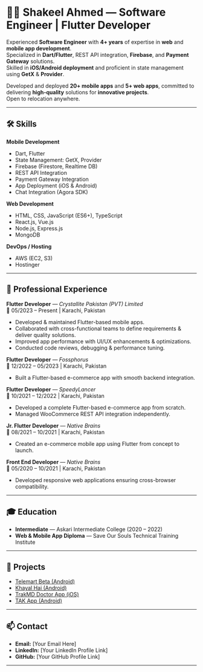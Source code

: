 # 👨‍💻 Shakeel Ahmed — Software Engineer | Flutter Developer

Experienced **Software Engineer** with **4+ years** of expertise in **web** and **mobile app development**.  
Specialized in **Dart/Flutter**, REST API integration, **Firebase**, and **Payment Gateway** solutions.  
Skilled in **iOS/Android deployment** and proficient in state management using **GetX** & **Provider**.  

Developed and deployed **20+ mobile apps** and **5+ web apps**, committed to delivering **high-quality** solutions for **innovative projects**.  
Open to relocation anywhere.

---

## 🛠 Skills

**Mobile Development**  
- Dart, Flutter  
- State Management: GetX, Provider  
- Firebase (Firestore, Realtime DB)  
- REST API Integration  
- Payment Gateway Integration  
- App Deployment (iOS & Android)  
- Chat Integration (Agora SDK)

**Web Development**  
- HTML, CSS, JavaScript (ES6+), TypeScript  
- React.js, Vue.js  
- Node.js, Express.js  
- MongoDB  

**DevOps / Hosting**  
- AWS (EC2, S3)  
- Hostinger  

---

## 💼 Professional Experience

**Flutter Developer** — *Crystallite Pakistan (PVT) Limited*  
📅 05/2023 – Present | Karachi, Pakistan  
- Developed & maintained Flutter-based mobile apps.  
- Collaborated with cross-functional teams to define requirements & deliver quality solutions.  
- Improved app performance with UI/UX enhancements & optimizations.  
- Conducted code reviews, debugging & performance tuning.

**Flutter Developer** — *Fossphorus*  
📅 12/2022 – 05/2023 | Karachi, Pakistan  
- Built a Flutter-based e-commerce app with smooth backend integration.  

**Flutter Developer** — *SpeedyLancer*  
📅 10/2021 – 12/2022 | Karachi, Pakistan  
- Developed a complete Flutter-based e-commerce app from scratch.  
- Managed WooCommerce REST API integration independently.  

**Jr. Flutter Developer** — *Native Brains*  
📅 08/2021 – 10/2021 | Karachi, Pakistan  
- Created an e-commerce mobile app using Flutter from concept to launch.

**Front End Developer** — *Native Brains*  
📅 05/2020 – 10/2021 | Karachi, Pakistan  
- Developed responsive web applications ensuring cross-browser compatibility.

---

## 🎓 Education

- **Intermediate** — Askari Intermediate College (2020 – 2022)  
- **Web & Mobile App Diploma** — Save Our Souls Technical Training Institute  

---

## 🚀 Projects

- [Telemart Beta (Android)](https://play.google.com/store/apps/details?id=com.icl.telemartbeta&hl=en&gl=US)  
- [Khayal Hai (Android)](https://play.google.com/store/apps/details?id=com.nativebrains.khayalhai&hl=en&gl=US)  
- [TrakMD Doctor App (iOS)](https://apps.apple.com/us/app/trakmd-doctor-app/id1476907007)  
- [TAK App (Android)](https://play.google.com/store/apps/details?id=com.speedylancer.tak_app)  

---

## 📫 Contact

- **Email:** [Your Email Here]  
- **LinkedIn:** [Your LinkedIn Profile Link]  
- **GitHub:** [Your GitHub Profile Link]  

---
